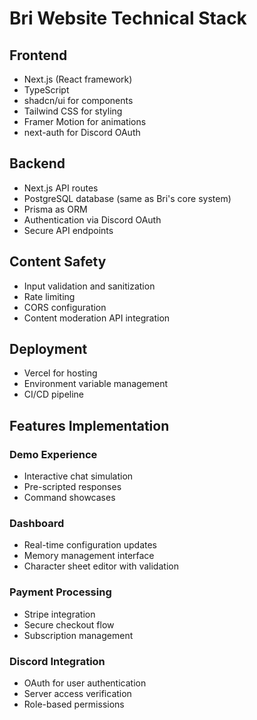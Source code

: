 # Bri Website Technical Stack

## Frontend
- Next.js (React framework)
- TypeScript
- shadcn/ui for components
- Tailwind CSS for styling
- Framer Motion for animations
- next-auth for Discord OAuth

## Backend
- Next.js API routes
- PostgreSQL database (same as Bri's core system)
- Prisma as ORM
- Authentication via Discord OAuth
- Secure API endpoints

## Content Safety
- Input validation and sanitization
- Rate limiting
- CORS configuration
- Content moderation API integration

## Deployment
- Vercel for hosting
- Environment variable management
- CI/CD pipeline

## Features Implementation

### Demo Experience
- Interactive chat simulation
- Pre-scripted responses
- Command showcases

### Dashboard
- Real-time configuration updates
- Memory management interface
- Character sheet editor with validation

### Payment Processing
- Stripe integration
- Secure checkout flow
- Subscription management

### Discord Integration
- OAuth for user authentication
- Server access verification
- Role-based permissions